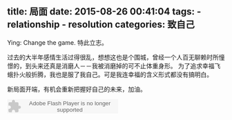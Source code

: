 title: 局面
date: 2015-08-26 00:41:04
tags:
    - relationship
    - resolution
categories: 致自己
---

Ying: Change the game.
特此立志。

过去的大半年感情生活过得很乱，想想这也是个围城，曾经一个人百无聊赖时所憧憬的，到头来还真是消磨人－－我被消磨掉的可不止体重身形。
为了追求幸福飞蛾扑火般折腾，我也是服了我自己。可是我连幸福的含义形式都没有搞明白。

新局面开端，有机会重新把握好自己的未来，加油。

<embed src="http://www.xiami.com/widget/0_1770672329/singlePlayer.swf" type="application/x-shockwave-flash" width="257" height="33" wmode="transparent"></embed>
